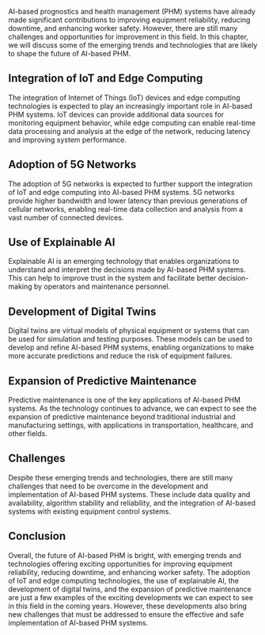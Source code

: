 
AI-based prognostics and health management (PHM) systems have already made significant contributions to improving equipment reliability, reducing downtime, and enhancing worker safety. However, there are still many challenges and opportunities for improvement in this field. In this chapter, we will discuss some of the emerging trends and technologies that are likely to shape the future of AI-based PHM.

Integration of IoT and Edge Computing
-------------------------------------

The integration of Internet of Things (IoT) devices and edge computing technologies is expected to play an increasingly important role in AI-based PHM systems. IoT devices can provide additional data sources for monitoring equipment behavior, while edge computing can enable real-time data processing and analysis at the edge of the network, reducing latency and improving system performance.

Adoption of 5G Networks
-----------------------

The adoption of 5G networks is expected to further support the integration of IoT and edge computing into AI-based PHM systems. 5G networks provide higher bandwidth and lower latency than previous generations of cellular networks, enabling real-time data collection and analysis from a vast number of connected devices.

Use of Explainable AI
---------------------

Explainable AI is an emerging technology that enables organizations to understand and interpret the decisions made by AI-based PHM systems. This can help to improve trust in the system and facilitate better decision-making by operators and maintenance personnel.

Development of Digital Twins
----------------------------

Digital twins are virtual models of physical equipment or systems that can be used for simulation and testing purposes. These models can be used to develop and refine AI-based PHM systems, enabling organizations to make more accurate predictions and reduce the risk of equipment failures.

Expansion of Predictive Maintenance
-----------------------------------

Predictive maintenance is one of the key applications of AI-based PHM systems. As the technology continues to advance, we can expect to see the expansion of predictive maintenance beyond traditional industrial and manufacturing settings, with applications in transportation, healthcare, and other fields.

Challenges
----------

Despite these emerging trends and technologies, there are still many challenges that need to be overcome in the development and implementation of AI-based PHM systems. These include data quality and availability, algorithm stability and reliability, and the integration of AI-based systems with existing equipment control systems.

Conclusion
----------

Overall, the future of AI-based PHM is bright, with emerging trends and technologies offering exciting opportunities for improving equipment reliability, reducing downtime, and enhancing worker safety. The adoption of IoT and edge computing technologies, the use of explainable AI, the development of digital twins, and the expansion of predictive maintenance are just a few examples of the exciting developments we can expect to see in this field in the coming years. However, these developments also bring new challenges that must be addressed to ensure the effective and safe implementation of AI-based PHM systems.
